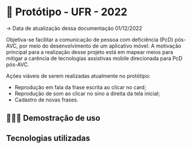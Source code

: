 # 📱 Protótipo - UFR - 2022
-> Data de atualização dessa documentação 01/12/2022

Objetiva-se facilitar a comunicação de pessoa com deficiência (PcD) pós-AVC, por meio do desenvolvimento de um aplicativo móvel. 
A motivação principal para a realização desse projeto está em mapear meios para mitigar a carência de 
tecnologias assistivas mobile direcionada para PcD pós-AVC. 


Ações viáveis de serem realizadas atualmente no protótipo:
<ul>
  <li>Reprodução em fala da frase escrita ao clicar no card;</li>
  <li>Reprodução de som ao clicar no sino a direita da tela inicial;</li>
  <li>Cadastro de novas frases.</li>
</ul>

## 👩🏻‍💻 Demostração de uso


## Tecnologias utilizadas


